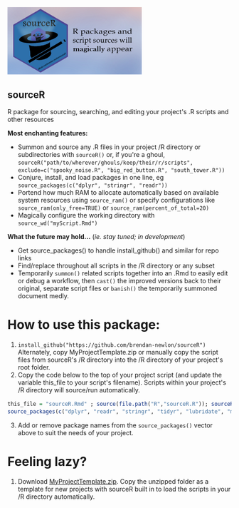
<p align="left">
  <img src="https://github.com/brendan-newlon/sourceR/blob/main/logos/sourceR_logo_card1.png" width="60%" alt="sourcer logo. sourceR: R packages and script sources will magically appear">
</p>
   
   
## sourceR
R package for sourcing, searching, and editing your project's .R scripts and other resources

**Most enchanting features:**

- Summon and source any .R files in your project /R directory or subdirectories with ```sourceR()``` or, if you're a ghoul, ```sourceR("path/to/wherever/ghouls/keep/their/r/scripts", exclude=c("spooky_noise.R", "big_red_button.R", "south_tower.R"))```
- Conjure, install, and load packages in one line, eg ```source_packages(c("dplyr", "stringr", "readr"))```
- Portend how much RAM to allocate automatically based on available system resources using ```source_ram()``` or specify configurations like ```source_ram(only_free=TRUE)``` or ```source_ram(percent_of_total=20)```
- Magically configure the working directory with ```source_wd("myScript.Rmd")```

**What the future may hold...** (*ie. stay tuned; in development*) 
- Get source_packages() to handle install_github() and similar for repo links
- Find/replace throughout all scripts in the /R directory or any subset
- Temporarily ```summon()``` related scripts together into an .Rmd to easily edit or debug a workflow, then ```cast()``` the improved versions back to their original, separate script files or ```banish()``` the temporarily summoned document medly.


# How to use this package:

1. ```install_github("https://github.com/brendan-newlon/sourceR")``` Alternately, copy MyProjectTemplate.zip or manually copy the script files from sourceR's /R directory into the /R directory of your project's root folder.
2. Copy the code below to the top of your project script (and update the variable this_file to your script's filename). Scripts within your project's /R directory will source/run automatically.
```r 
this_file = "sourceR.Rmd" ; source(file.path("R","sourceR.R")); sourceR(); source_ram(); source_wd(this_file); 
source_packages(c("dplyr", "readr", "stringr", "tidyr", "lubridate", "magrittr", "utf8"))
```
3. Add or remove package names from the ```source_packages()``` vector above to suit the needs of your project.

# Feeling lazy? 

1. Download [MyProjectTemplate.zip](https://github.com/brendan-newlon/sourceR/blob/main/MyProjectTemplate.zip "Hufflepuff!"). Copy the unzipped folder as a template for new projects with sourceR built in to load the scripts in your /R directory automatically.

